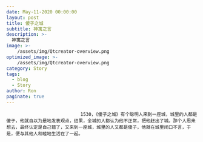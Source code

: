 ```yaml
---
date: May-11-2020 00:00:00
layout: post
title: 傻子之城
subtitle: 神寓之言
description: >-
  神寓之言
image: >-
    /assets/img/Qtcreator-overview.png
optimized_image: >-
    /assets/img/Qtcreator-overview.png
category: Story
tags:
  - blog
  - Story
author: Ron
paginate: true
---
```


							　　1530，《傻子之城》有个聪明人来到一座城，城里的人都是傻子，他就自以为是地发表观点，结果，全城的人都认为他不正常，把他赶出了城。那个人思来想去，最终认定是自己错了，又来到一座城，城里的人又都是傻子，他就在城里闭口不言，于是，便与其他人和睦地生活在了一起。
							
							
						